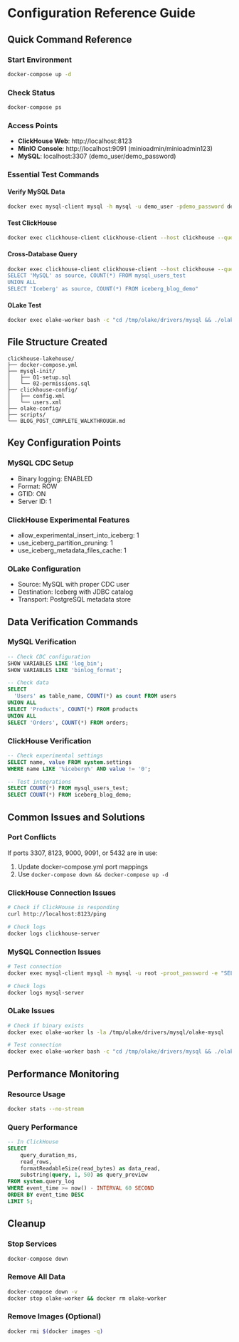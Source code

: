 # Configuration Reference Guide

## Quick Command Reference

### Start Environment
```bash
docker-compose up -d
```

### Check Status
```bash
docker-compose ps
```

### Access Points
- **ClickHouse Web**: http://localhost:8123
- **MinIO Console**: http://localhost:9091 (minioadmin/minioadmin123)
- **MySQL**: localhost:3307 (demo_user/demo_password)

### Essential Test Commands

#### Verify MySQL Data
```bash
docker exec mysql-client mysql -h mysql -u demo_user -pdemo_password demo_db -e "SELECT COUNT(*) FROM users"
```

#### Test ClickHouse
```bash
docker exec clickhouse-client clickhouse-client --host clickhouse --query "SELECT version()"
```

#### Cross-Database Query
```bash
docker exec clickhouse-client clickhouse-client --host clickhouse --query "
SELECT 'MySQL' as source, COUNT(*) FROM mysql_users_test
UNION ALL 
SELECT 'Iceberg' as source, COUNT(*) FROM iceberg_blog_demo"
```

#### OLake Test
```bash
docker exec olake-worker bash -c "cd /tmp/olake/drivers/mysql && ./olake-mysql check --config source.json"
```

## File Structure Created
```
clickhouse-lakehouse/
├── docker-compose.yml
├── mysql-init/
│   ├── 01-setup.sql
│   └── 02-permissions.sql
├── clickhouse-config/
│   ├── config.xml
│   └── users.xml
├── olake-config/
├── scripts/
└── BLOG_POST_COMPLETE_WALKTHROUGH.md
```

## Key Configuration Points

### MySQL CDC Setup
- Binary logging: ENABLED
- Format: ROW
- GTID: ON
- Server ID: 1

### ClickHouse Experimental Features
- allow_experimental_insert_into_iceberg: 1
- use_iceberg_partition_pruning: 1
- use_iceberg_metadata_files_cache: 1

### OLake Configuration
- Source: MySQL with proper CDC user
- Destination: Iceberg with JDBC catalog
- Transport: PostgreSQL metadata store

## Data Verification Commands

### MySQL Verification
```sql
-- Check CDC configuration
SHOW VARIABLES LIKE 'log_bin';
SHOW VARIABLES LIKE 'binlog_format';

-- Check data
SELECT 
  'Users' as table_name, COUNT(*) as count FROM users
UNION ALL
SELECT 'Products', COUNT(*) FROM products
UNION ALL  
SELECT 'Orders', COUNT(*) FROM orders;
```

### ClickHouse Verification
```sql
-- Check experimental settings
SELECT name, value FROM system.settings 
WHERE name LIKE '%iceberg%' AND value != '0';

-- Test integrations
SELECT COUNT(*) FROM mysql_users_test;
SELECT COUNT(*) FROM iceberg_blog_demo;
```

## Common Issues and Solutions

### Port Conflicts
If ports 3307, 8123, 9000, 9091, or 5432 are in use:
1. Update docker-compose.yml port mappings
2. Use `docker-compose down && docker-compose up -d`

### ClickHouse Connection Issues
```bash
# Check if ClickHouse is responding
curl http://localhost:8123/ping

# Check logs
docker logs clickhouse-server
```

### MySQL Connection Issues
```bash
# Test connection
docker exec mysql-client mysql -h mysql -u root -proot_password -e "SELECT 1"

# Check logs
docker logs mysql-server
```

### OLake Issues
```bash
# Check if binary exists
docker exec olake-worker ls -la /tmp/olake/drivers/mysql/olake-mysql

# Test connection
docker exec olake-worker bash -c "cd /tmp/olake/drivers/mysql && ./olake-mysql check --config source.json"
```

## Performance Monitoring

### Resource Usage
```bash
docker stats --no-stream
```

### Query Performance
```sql
-- In ClickHouse
SELECT 
    query_duration_ms,
    read_rows,
    formatReadableSize(read_bytes) as data_read,
    substring(query, 1, 50) as query_preview
FROM system.query_log 
WHERE event_time >= now() - INTERVAL 60 SECOND
ORDER BY event_time DESC
LIMIT 5;
```

## Cleanup

### Stop Services
```bash
docker-compose down
```

### Remove All Data
```bash
docker-compose down -v
docker stop olake-worker && docker rm olake-worker
```

### Remove Images (Optional)
```bash
docker rmi $(docker images -q)
```
